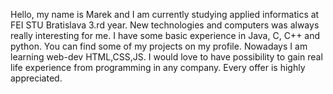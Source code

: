 Hello, my name is Marek and I am currently studying applied informatics at FEI STU Bratislava 3.rd year. 
New technologies and computers was always really interesting for me.
I have some basic experience in Java, C, C++ and python.
You can find some of my projects on my profile. Nowadays I am learning web-dev HTML,CSS,JS. I would love to have possibility 
to gain real life experience from programming  in any company. Every offer is highly appreciated.

